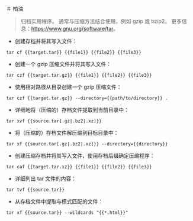 ＃ 柏油

> 归档实用程序。
> 通常与压缩方法结合使用，例如 gzip 或 bzip2。
> 更多信息：<https://www.gnu.org/software/tar>。
- 创建存档并将其写入文件：

`tar cf {{target.tar}} {{file1}} {{file2}} {{file3}}`

- 创建一个 gzip 压缩文件并将其写入文件：

`tar czf {{target.tar.gz}} {{file1}} {{file2}} {{file3}}`

- 使用相对路径从目录创建一个 gzip 压缩文件：

`tar czf {{target.tar.gz}} --directory={{path/to/directory}} .`

- 详细地将（压缩的）存档文件提取到当前目录中：

`tar xvf {{source.tar[.gz|.bz2|.xz]}}`

- 将（压缩的）存档文件解压缩到目标目录中：

`tar xf {{source.tar[.gz|.bz2|.xz]}} --directory={{directory}}`

- 创建压缩存档并将其写入文件，使用存档后缀确定压缩程序：

`tar caf {{target.tar.xz}} {{file1}} {{file2}} {{file3}}`

- 详细列出 tar 文件的内容：

`tar tvf {{source.tar}}`

- 从存档文件中提取与模式匹配的文件：

`tar xf {{source.tar}} --wildcards "{{*.html}}"`

